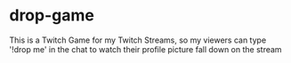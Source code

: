 # drop-game
This is a Twitch Game for my Twitch Streams, so my viewers can type '!drop me' in the chat to watch their profile picture fall down on the stream
